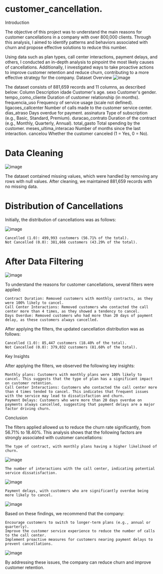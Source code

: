 # customer_cancellation.
Introduction

The objective of this project was to understand the main reasons for customer cancellations in a company with over 800,000 clients. Through this analysis, I aimed to identify patterns and behaviors associated with churn and propose effective solutions to reduce this number.

Using data such as plan types, call center interactions, payment delays, and others, I conducted an in-depth analysis to pinpoint the most likely causes of cancellations. Additionally, I investigated ways to take proactive actions to improve customer retention and reduce churn, contributing to a more effective strategy for the company.
Dataset Overview
![image](https://github.com/user-attachments/assets/3bc6f5e8-28da-4dfe-8186-1bbd8b7948c1)


The dataset consists of 881,659 records and 11 columns, as described below:
Column	Description
idade	Customer's age.
sexo	Customer's gender.
tempo_como_cliente	Duration of customer relationship (in months).
frequencia_uso	Frequency of service usage (scale not defined).
ligacoes_callcenter	Number of calls made to the customer service center.
dias_atraso	Days overdue for payment.
assinatura	Type of subscription (e.g., Basic, Standard, Premium).
duracao_contrato	Duration of the contract (e.g., Monthly, Quarterly, Annual).
total_gasto	Total spending by the customer.
meses_ultima_interacao	Number of months since the last interaction.
cancelou	Whether the customer canceled (1 = Yes, 0 = No).

# Data Cleaning
![image](https://github.com/user-attachments/assets/fbb11830-2da7-43c5-aa6f-09fa8721e0eb)

The dataset contained missing values, which were handled by removing any rows with null values. After cleaning, we maintained 881,659 records with no missing data.

# Distribution of Cancellations

Initially, the distribution of cancellations was as follows:

![image](https://github.com/user-attachments/assets/b9947519-5e32-4226-8661-b5749d293373)


    Cancelled (1.0): 499,993 customers (56.71% of the total).
    Not Cancelled (0.0): 381,666 customers (43.29% of the total).

# After Data Filtering
![image](https://github.com/user-attachments/assets/8d9eb419-b7c6-44be-a045-085537649396)


To understand the reasons for customer cancellations, several filters were applied:

    Contract Duration: Removed customers with monthly contracts, as they were 100% likely to cancel.
    Call Center Interactions: Removed customers who contacted the call center more than 4 times, as they showed a tendency to cancel.
    Days Overdue: Removed customers who had more than 20 days of payment delay, as these customers always cancelled.

After applying the filters, the updated cancellation distribution was as follows:

    Cancelled (1.0): 85,447 customers (18.40% of the total).
    Not Cancelled (0.0): 379,032 customers (81.60% of the total).

Key Insights

After applying the filters, we observed the following key insights:

    Monthly plans: Customers with monthly plans were 100% likely to cancel. This suggests that the type of plan has a significant impact on customer retention.
    Call Center Interactions: Customers who contacted the call center more than 4 times tended to cancel. This indicates that frequent issues with the service may lead to dissatisfaction and churn.
    Payment Delays: Customers who were more than 20 days overdue on payments always cancelled, suggesting that payment delays are a major factor driving churn.

Conclusion

The filters applied allowed us to reduce the churn rate significantly, from 56.71% to 18.40%. This analysis shows that the following factors are strongly associated with customer cancellations:

    The type of contract, with monthly plans having a higher likelihood of churn.

![image](https://github.com/user-attachments/assets/2e02035d-04cd-49f7-a748-58be4fdd584d)

    The number of interactions with the call center, indicating potential service dissatisfaction.

![image](https://github.com/user-attachments/assets/cdd08d4b-2c24-4f40-8ab3-23c3c629211b)

    Payment delays, with customers who are significantly overdue being more likely to cancel.
   
![image](https://github.com/user-attachments/assets/3c56ddc4-e337-42e6-8b11-d0ad4233a773)


    

Based on these findings, we recommend that the company:

    Encourage customers to switch to longer-term plans (e.g., annual or quarterly).
    Improve the customer service experience to reduce the number of calls to the call center.
    Implement proactive measures for customers nearing payment delays to prevent cancellations.

![image](https://github.com/user-attachments/assets/414d7389-3975-4d3e-a477-6c16dfa634ea)


By addressing these issues, the company can reduce churn and improve customer retention.
